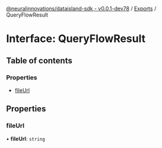 [@neuralinnovations/dataisland-sdk - v0.0.1-dev78](../../README.md) / [Exports](../modules.md) / QueryFlowResult

# Interface: QueryFlowResult

## Table of contents

### Properties

- [fileUrl](QueryFlowResult.md#fileurl)

## Properties

### fileUrl

• **fileUrl**: `string`
